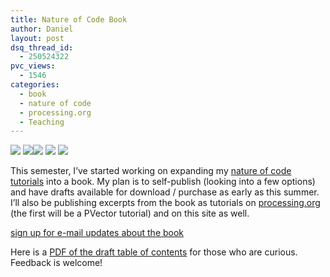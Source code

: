 ```yaml
---
title: Nature of Code Book
author: Daniel
layout: post
dsq_thread_id:
  - 250524322
pvc_views:
  - 1546
categories:
  - book
  - nature of code
  - processing.org
  - Teaching
---
```

<p><img src="http://www.shiffman.net/images/noc/1.jpg"/> <img src="http://www.shiffman.net/images/noc/3.jpg"/><img src="http://www.shiffman.net/images/noc/2.jpg"/> <img src="http://www.shiffman.net/images/noc/5.jpg"/> <img src="http://www.shiffman.net/images/noc/8.jpg"/> </p>
<p>This semester, I&#8217;ve started working on expanding my <a href="http://www.shiffman.net/teaching/nature">nature of code tutorials</a> into a book.  My plan is to self-publish (looking into a few options) and have drafts available for download / purchase as early as this summer.  I&#8217;ll also be publishing excerpts from the book as tutorials on <a href="http://www.processing.org/learning/tutorials/">processing.org</a> (the first will be a PVector tutorial) and on this site as well.</p>
<p><a href="http://www.learningprocessing.com/noc/">sign up for e-mail updates about the book</a></p>
<p>Here is a <a href="http://www.learningprocessing.com/noc/table_of_contents.pdf">PDF of the draft table of contents</a> for those who are curious.   Feedback is welcome!</p>
